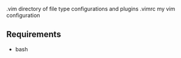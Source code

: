 .vim
    directory of file type configurations and plugins
.vimrc
    my vim configuration

## Requirements
* bash

